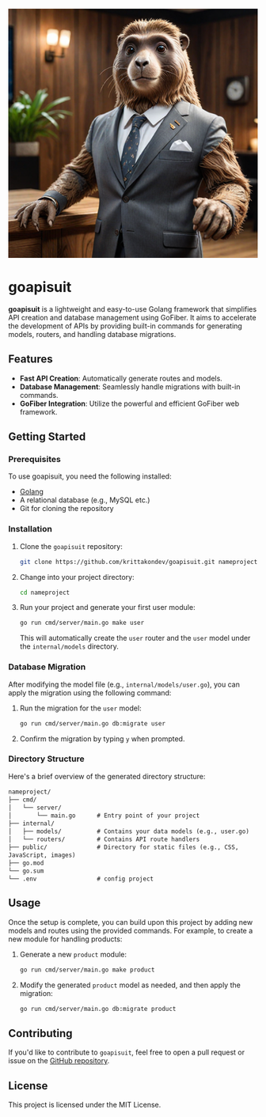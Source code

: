 [![Project Logo](logo.png)](https://github.com/krittakondev/goapisuit)

# goapisuit

**goapisuit** is a lightweight and easy-to-use Golang framework that simplifies API creation and database management using GoFiber. It aims to accelerate the development of APIs by providing built-in commands for generating models, routers, and handling database migrations.

## Features

- **Fast API Creation**: Automatically generate routes and models.
- **Database Management**: Seamlessly handle migrations with built-in commands.
- **GoFiber Integration**: Utilize the powerful and efficient GoFiber web framework.

## Getting Started

### Prerequisites

To use goapisuit, you need the following installed:

- [Golang](https://golang.org/dl/)
- A relational database (e.g., MySQL etc.)
- Git for cloning the repository

### Installation

1. Clone the `goapisuit` repository:

   ```bash
   git clone https://github.com/krittakondev/goapisuit.git nameproject
   ```

2. Change into your project directory:

   ```bash
   cd nameproject
   ```

3. Run your project and generate your first user module:

   ```bash
   go run cmd/server/main.go make user
   ```

   This will automatically create the `user` router and the `user` model under the `internal/models` directory.

### Database Migration

After modifying the model file (e.g., `internal/models/user.go`), you can apply the migration using the following command:

1. Run the migration for the `user` model:

   ```bash
   go run cmd/server/main.go db:migrate user
   ```

2. Confirm the migration by typing `y` when prompted.

### Directory Structure

Here's a brief overview of the generated directory structure:

```
nameproject/
├── cmd/
│   └── server/
│       └── main.go      # Entry point of your project
├── internal/
│   ├── models/          # Contains your data models (e.g., user.go)
│   └── routers/         # Contains API route handlers
├── public/              # Directory for static files (e.g., CSS, JavaScript, images)
├── go.mod
└── go.sum
└── .env                 # config project

```

## Usage

Once the setup is complete, you can build upon this project by adding new models and routes using the provided commands. For example, to create a new module for handling products:

1. Generate a new `product` module:

   ```bash
   go run cmd/server/main.go make product
   ```

2. Modify the generated `product` model as needed, and then apply the migration:

   ```bash
   go run cmd/server/main.go db:migrate product
   ```

## Contributing

If you'd like to contribute to `goapisuit`, feel free to open a pull request or issue on the [GitHub repository](https://github.com/krittakondev/goapisuit).

## License

This project is licensed under the MIT License.

